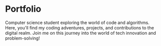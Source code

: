 # Portfolio
Computer science student exploring the world of code and algorithms. Here, you'll find my coding adventures, projects, and contributions to the digital realm. Join me on this journey into the world of tech innovation and problem-solving!
